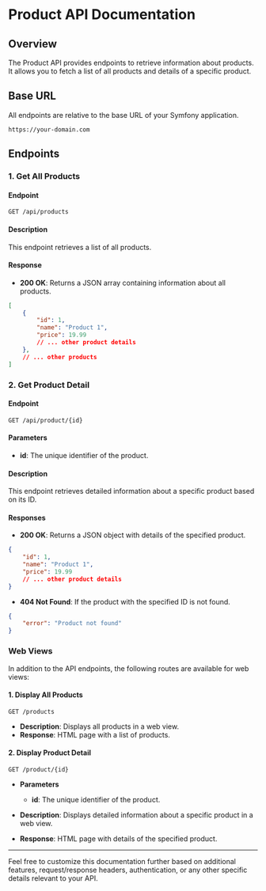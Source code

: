 # Product API Documentation

## Overview

The Product API provides endpoints to retrieve information about products. It allows you to fetch a list of all products and details of a specific product.

## Base URL

All endpoints are relative to the base URL of your Symfony application.

```plaintext
https://your-domain.com
```

## Endpoints

### 1. Get All Products

#### Endpoint

```plaintext
GET /api/products
```

#### Description

This endpoint retrieves a list of all products.

#### Response

- **200 OK**: Returns a JSON array containing information about all products.

```json
[
    {
        "id": 1,
        "name": "Product 1",
        "price": 19.99
        // ... other product details
    },
    // ... other products
]
```

### 2. Get Product Detail

#### Endpoint

```plaintext
GET /api/product/{id}
```

#### Parameters

- **id**: The unique identifier of the product.

#### Description

This endpoint retrieves detailed information about a specific product based on its ID.

#### Responses

- **200 OK**: Returns a JSON object with details of the specified product.

```json
{
    "id": 1,
    "name": "Product 1",
    "price": 19.99
    // ... other product details
}
```

- **404 Not Found**: If the product with the specified ID is not found.

```json
{
    "error": "Product not found"
}
```

### Web Views

In addition to the API endpoints, the following routes are available for web views:

#### 1. Display All Products

```plaintext
GET /products
```

- **Description**: Displays all products in a web view.
- **Response**: HTML page with a list of products.

#### 2. Display Product Detail

```plaintext
GET /product/{id}
```

- **Parameters**
  - **id**: The unique identifier of the product.

- **Description**: Displays detailed information about a specific product in a web view.
- **Response**: HTML page with details of the specified product.

---

Feel free to customize this documentation further based on additional features, request/response headers, authentication, or any other specific details relevant to your API.
